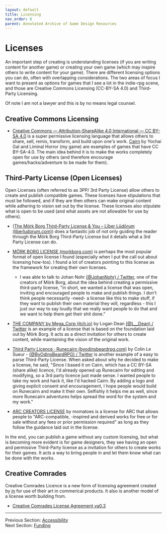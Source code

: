 ```yaml
---
layout: default
title: Licensing
nav_order: 8
parent: Annotated Archive of Game Design Resources
---
```


# Licenses

An important step of creating is understanding licenses (if you are writing content for another game) or creating your own game (which may inspire others to write content for your game). There are different licensing options you can do, often with overlapping considerations. The two areas of focus I want to present as options for games that I see a lot in the indie-rpg scene, and those are Creative Commons Licensing (CC-BY-SA 4.0) and Third-Party Licensing.

Of note I am not a lawyer and this is by no means legal counsel.

## Creative Commons Licensing

- [Creative Commons — Attribution-ShareAlike 4.0 International — CC BY-SA 4.0](https://creativecommons.org/licenses/by-sa/4.0/) is a super permissive licensing language that allows others to share, sell, remix, transform, and build upon one's work. [Cairn](https://cairnrpg.com/) by Yochai Gal and Liminal Horror (my game) are examples of games that have CC BY-SA-4.0. The main idea behind it is to make the works completely open for use by others (and therefore encourage games/hacks/adventure to be made for them).

## Third-Party License (Open Licenses)

Open Licenses (often referred to as 3PP/ 3rd Party License) allow others to create and publish compatible games. These licenses have stipulations that must be followed, and if they are then others can make original content while adhering to vision set out by the license. These licenses also stipulate what is open to be used (and what assets are not allowable for use by others).

- ([The Mörk Borg Third-Party License & You – Līber Lūdōrum (liberludorum.com)](https://liberludorum.com/2021/07/05/the-mork-borg-third-party-license-you/)) does a fantastic job of not only guiding the reader through the Mörk Borg Third-Party License but it details what a 3rd Party License can do.
- [MÖRK BORG LICENSE (morkborg.com)](https://morkborg.com/license/) is perhaps the most popular format of open license I found (especially when I put the call out about licensing how-tos). I found a lot of creators pointing to this license as the framework for creating their own licenses.
  - I was able to talk to Johan Nohr [(@JohanNohr) / Twitter](https://twitter.com/JohanNohr), one of the creators of Mörk Borg, about the idea behind creating a permissive  third-party license,  "in short, we wanted a license that was open, inviting and encouraged people to make and publish things. I don't think people necessarily -need- a license like this to make stuff, if they want to publish their own material they will, regardless - this I just our way to say loudly that we really want people to do that and we want to help them get their shit done."

-  [THE COMPANY by Mega_Corp (itch.io)](https://mega-corp.itch.io/the-company) by Logan Dean [(@L__Dean) / Twitter](https://twitter.com/L__Dean) is an example of a license that is based on the foundation laid out by Mörk Borg. It acts as a direct invitation for others to create content, while maintaining the vision of the original work.
- [Third Party Licence · Runecairn (byodinsbeardrpg.com)](https://runecairn.byodinsbeardrpg.com/licence/) by Colin Le Sueur - [(@ByOdinsBeardRPG) / Twitter](https://twitter.com/ByOdinsBeardRPG) is another example of a easy to parse Third-Party License. When asked about why he decided to make a license, he said, "Since I based it on Cairn, which has a CC BY-SA (share alike) licence, I'd already opened up Runecairn for editing and modifying, so a 3rd party licence just made sense. I wanted people to take my work and hack it, like I'd hacked Cairn. By adding a logo and giving explicit consent and encouragement, I hope people would build on Runecairn and make it their own. Selfishly it helps me as well, since more Runecairn adventures helps spread the word for the system and my work."

- [ARC CREATORS LICENSE](https://arc-rpg.com/license) by momatoes is a license for ARC that allows people to "ARC-compatible, -inspired and derived works for free or for sale without any fees or prior permission required" as long  as they follow the guidance laid out in the license.

In the end, you can publish a game without any custom licensing, but what is becoming more evident is for game designers, they see having an open and permissive Third-Party license as a invitation for others to create works for their games. It acts a way to bring people in and let them know what can be done with the works.

## Creative Comrades
Creative Comrades Licence is a new form of licensing agreement created by [jn](https://twitter.com/JNButlerArt) for use of their art in commerical products. It also is another model of a license worth building from.
- [Creative Comrades License Agreement va0.3](https://creativecomrades.org/)

---
Previous Section: [Accessibility](https://goblinarchives.github.io/LiminalHorror/Game%20Design/Accessibility/)
<br> Next Section: [Funding](https://goblinarchives.github.io/LiminalHorror/Game%20Design/Funding/)
